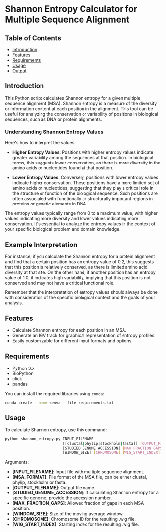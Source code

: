 # Shannon Entropy Calculator for Multiple Sequence Alignment

## Table of Contents

-   [Introduction](#introduction)
-   [Features](#features)
-   [Requirements](#requirements)
-   [Usage](#usage)
-   [Output](#output)

## Introduction

This Python script calculates Shannon entropy for a given multiple sequence alignment (MSA). Shannon entropy is a measure of the diversity or information content at each position in the alignment. This tool can be useful for analyzing the conservation or variability of positions in biological sequences, such as DNA or protein alignments.

### Understanding Shannon Entropy Values

Here's how to interpret the values:

-   **Higher Entropy Values**: Positions with higher entropy values indicate greater variability among the sequences at that position. In biological terms, this suggests lower conservation, as there is more diversity in the amino acids or nucleotides found at that position.

-   **Lower Entropy Values**: Conversely, positions with lower entropy values indicate higher conservation. These positions have a more limited set of amino acids or nucleotides, suggesting that they play a critical role in the structure or function of the biological sequence. Such positions are often associated with functionally or structurally important regions in proteins or genetic elements in DNA.

The entropy values typically range from 0 to a maximum value, with higher values indicating more diversity and lower values indicating more conservation. It's essential to analyze the entropy values in the context of your specific biological problem and domain knowledge.

## Example Interpretation

For instance, if you calculate the Shannon entropy for a protein alignment and find that a certain position has an entropy value of 0.2, this suggests that this position is relatively conserved, as there is limited amino acid diversity at that site. On the other hand, if another position has an entropy value of 1.0, it indicates high variability, implying that this position is not conserved and may not have a critical functional role.

Remember that the interpretation of entropy values should always be done with consideration of the specific biological context and the goals of your analysis.

## Features

-   Calculate Shannon entropy for each position in an MSA.
-   Generate an IGV track for graphical representation of entropy profiles.
-   Easily customizable for different input formats and options.

## Requirements

-   Python 3.x
-   BioPython
-   click
-   pandas

You can install the required libraries using `conda`:

``` bash
conda create --name <env> --file requirements.txt
```

## Usage

To calculate Shannon entropy, use this command:

``` bash
python shannon_entropy.py INPUT_FILENAME
                          [[clustal|phylip|stockholm|fasta]] [OUTPUT_FILENAME]
                          [STUDIED_GENOME_ACCESSION] [MAX_FRACTION_GAPS]
                          [WINDOW_SIZE] [CHROMOSOME] [WIG_START_INDEX]
```

Arguments:
- **[INPUT_FILENAME]**: Input file with multiple sequence alignment.
- **[MSA_FORMAT]**: File format of the MSA file, can be either clustal, phylip, stockholm or fasta.
- **[OUTPUT_FILENAME]**: Output file name.
- **[STUDIED_GENOME_ACCESSION]**: If calculating Shannon entropy for a specific genome, provide the accession number.
- **[MAX_FRACTION_GAPS]**: Allowed fraction of gaps in each MSA position.
- **[WINDOW_SIZE]**: Size of the moving average window.
- **[CHROMOSOME]**: Chromosome ID for the resulting .wig file.
- **[WIG_START_INDEX]**: Starting index for the resulting .wig file.



